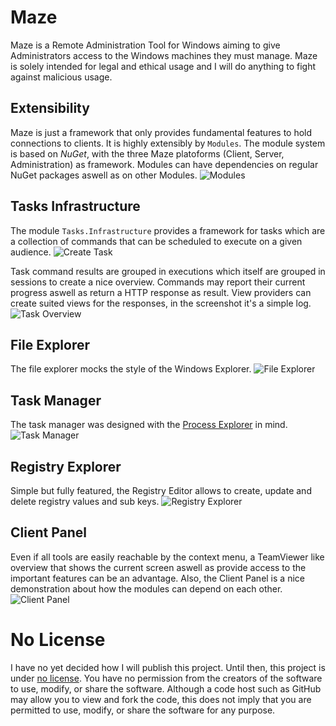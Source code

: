 # Maze
Maze is a Remote Administration Tool for Windows aiming to give Administrators access to the Windows machines they must manage. Maze is solely intended for legal and ethical usage and I will do anything to fight against malicious usage. 

## Extensibility
Maze is just a framework that only provides fundamental features to hold connections to clients. It is highly extensibly by `Modules`. The module system is based on *NuGet*, with the three Maze platoforms (Client, Server, Administration) as framework. Modules can have dependencies on regular NuGet packages aswell as on other Modules.
![Modules](https://i.imgur.com/fwLzxpC.png)

## Tasks Infrastructure
The module `Tasks.Infrastructure` provides a framework for tasks which are a collection of commands that can be scheduled to execute on a given audience.
![Create Task](https://i.imgur.com/CP6DoQP.png)

Task command results are grouped in executions which itself are grouped in sessions to create a nice overview. Commands may report their current progress aswell as return a HTTP response as result. View providers can create suited views for the responses, in the screenshot it's a simple log.
![Task Overview](https://i.imgur.com/wn33hf1.png)

## File Explorer
The file explorer mocks the style of the Windows Explorer.
![File Explorer](https://i.imgur.com/u0Ym3Z1.png)

## Task Manager
The task manager was designed with the [Process Explorer](https://docs.microsoft.com/en-us/sysinternals/downloads/process-explorer) in mind.
![Task Manager](https://i.imgur.com/32sHISe.png)

## Registry Explorer
Simple but fully featured, the Registry Editor allows to create, update and delete registry values and sub keys.
![Registry Explorer](https://i.imgur.com/QS75WFM.png)

## Client Panel
Even if all tools are easily reachable by the context menu, a TeamViewer like overview that shows the current screen aswell as provide access to the important features can be an advantage. Also, the Client Panel is a nice demonstration about how the modules can depend on each other.
![Client Panel](https://i.imgur.com/75bmzKy.png)

# No License
I have no yet decided how I will publish this project. Until then, this project is under [no license](https://choosealicense.com/no-permission/).
You have no permission from the creators of the software to use, modify, or share the software. Although a code host such as GitHub may allow you to view and fork the code, this does not imply that you are permitted to use, modify, or share the software for any purpose.
